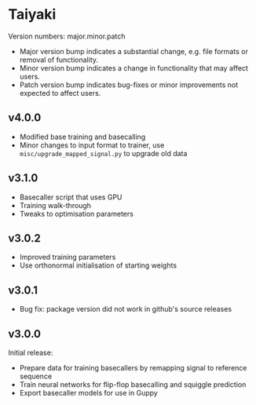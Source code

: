#  Taiyaki
Version numbers: major.minor.patch
* Major version bump indicates a substantial change, e.g. file formats or removal of functionality.
* Minor version bump indicates a change in functionality that may affect users.
* Patch version bump indicates bug-fixes or minor improvements not expected to affect users.

## v4.0.0
* Modified base training and basecalling
* Minor changes to input format to trainer, use `misc/upgrade_mapped_signal.py` to upgrade old data

## v3.1.0
* Basecaller script that uses GPU
* Training walk-through
* Tweaks to optimisation parameters


## v3.0.2
* Improved training parameters
* Use orthonormal initialisation of starting weights

## v3.0.1
* Bug fix: package version did not work in github's source releases

## v3.0.0
Initial release:
* Prepare data for training basecallers by remapping signal to reference sequence
* Train neural networks for flip-flop basecalling and squiggle prediction
* Export basecaller models for use in Guppy
